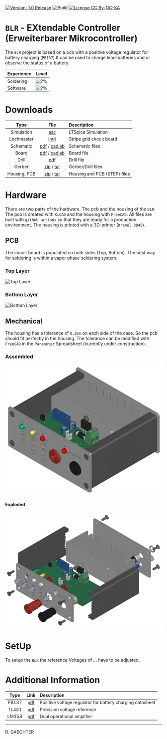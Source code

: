 [![Version: 1.0 Release](https://img.shields.io/badge/Version-1.0%20Release-green.svg)](https://github.com/0x007e/blr) ![Build](https://github.com/0x007e/blr/actions/workflows/build.yml/badge.svg?branch=main) [![License CC By-NC-SA](https://img.shields.io/badge/Hardware-CC--BY--NC--SA--4.0-lightgrey)](https://creativecommons.org/licenses/by-nc-sa/4.0/legalcode)

# `BLR` - EXtendable Controller (Erweiterbarer Mikrocontroller)

The `BLR` project is based on a pcb with a positive voltage regulator for battery charging (`PB137`).It can be used to charge lead-batteries and or observe the status of a battery.

| Experience | Level |
|:------------|:-----:|
| Soldering   | ![?%](https://progress-bar.xyz/60?progress_color=00ff00&suffix=%20Medium&width=120) |
| Software    | ![?%](https://progress-bar.xyz/60?progress_color=0000ff&suffix=%20Medium&width=120) |

# Downloads

| Type      | File               | Description              |
|:---------:|:------------------:|:-------------------------|
| Simulation | [asc](https://github.com/0x007E/blr/raw/refs/heads/main/BLR.asc) | LTSpice Simulation | 
| Lochmaster | [lm4](https://github.com/0x007E/blr/raw/refs/heads/main/BLR.LM4) | Stripe grid circuit board | 
| Schematic | [pdf](https://github.com/0x007E/blr/releases/latest/download/schematic.pdf) / [cadlab](https://cadlab.io/project/28581/main/files) | Schematic files |
| Board | [pdf](https://github.com/0x007E/blr/releases/latest/download/pcb.pdf) / [cadlab](https://cadlab.io/project/28581/main/files) | Board file |
| Drill | [pdf](https://github.com/0x007E/blr/releases/latest/download/drill.pdf) | Drill file |
| Gerber | [zip](https://github.com/0x007E/blr/releases/latest/download/kicad.zip) / [tar](https://github.com/0x007E/blr/releases/latest/download/kicad.tar.gz) | Gerber/Drill files |
| Housing, PCB | [zip](https://github.com/0x007E/blr/releases/latest/download/freecad.zip) / [tar](https://github.com/0x007E/blr/releases/latest/download/freecad.tar.gz) | Housing and PCB (STEP) files     |


# Hardware

There are two parts of the hardware. The pcb and the housing of the `BLR`. The pcb is created with `KiCAD` and the housing with `FreeCAD`. All files are built with `github actions` so that they are ready for a production environment. The housing is printed with a 3D-printer (`Dremel 3D40`).

## PCB

The circuit board is populated on both sides (Top, Bottom). The best way for soldering is within a vapor phase soldering system.

### Top Layer

![Top Layer](https://github.com/0x007E/blr/releases/latest/download/top.kicad.png)

### Bottom Layer

![Bottom Layer](https://github.com/0x007E/blr/releases/latest/download/bottom.kicad.png)

## Mechanical

The housing has a tolerance of `0.2mm` on each side of the case. So the pcb should fit perfectly in the housing. The tolerance can be modified with `FreeCAD` in the `Parameter` Spreadsheet (currently under construction).

### Assembled

![Assembled](./images/assembled.png)

#### Exploded

![Exploded](./images/explosion.png)

# SetUp

To setup the `BLR` the reference Voltages of ... have to be adjusted.

# Additional Information

| Type       | Link               | Description              |
|:----------:|:------------------:|:-------------------------|
| PB137 | [pdf](https://www.st.com/resource/en/datasheet/pb137.pdf) | Positive voltage regulator for battery charging datasheet |
| TL431 | [pdf](https://www.ti.com/lit/ds/symlink/tl431.pdf) | Precision voltage reference |
| LM358 | [pdf](https://www.ti.com/lit/ds/symlink/lm358.pdf) | Dual operational amplifier |

---

R. GAECHTER

